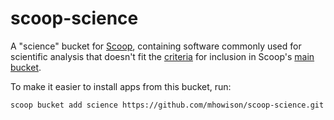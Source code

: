# scoop-science

A "science" bucket for [Scoop](http://scoop.sh), containing software commonly used for scientific analysis that doesn't fit the [criteria](https://github.com/lukesampson/scoop/wiki/Criteria-for-including-apps-in-the-main-bucket) for inclusion in Scoop's [main bucket](https://github.com/ScoopInstaller/Main).

To make it easier to install apps from this bucket, run:

    scoop bucket add science https://github.com/mhowison/scoop-science.git
